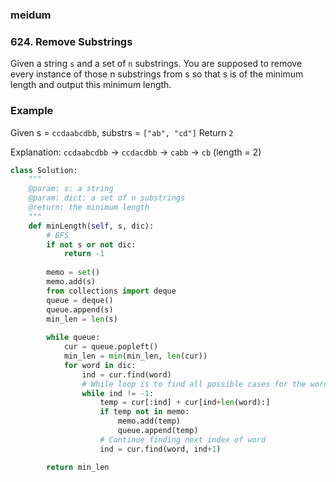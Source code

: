 ### meidum

###  624. Remove Substrings

Given a string `s` and a set of `n` substrings. You are supposed to remove every instance of those n substrings from s so that s is of the minimum length and output this minimum length.

### Example

Given s = `ccdaabcdbb`, substrs = `["ab", "cd"]`
Return `2`

Explanation:
`ccdaabcdbb` -> `ccdacdbb` -> `cabb` -> `cb` (length = 2)

```python
class Solution:
    """
    @param: s: a string
    @param: dict: a set of n substrings
    @return: the minimum length
    """
    def minLength(self, s, dic):
        # BFS
        if not s or not dic:
            return -1
        
        memo = set()
        memo.add(s)
        from collections import deque
        queue = deque()
        queue.append(s)
        min_len = len(s)
        
        while queue:
            cur = queue.popleft()
            min_len = min(min_len, len(cur))
            for word in dic:
                ind = cur.find(word)
                # While loop is to find all possible cases for the word occuring
                while ind != -1:
                    temp = cur[:ind] + cur[ind+len(word):]
                    if temp not in memo:
                        memo.add(temp)
                        queue.append(temp)
                    # Continue finding next index of word
                    ind = cur.find(word, ind+1)

        return min_len
```


